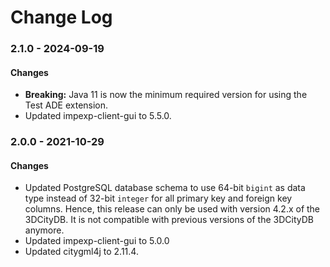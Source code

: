 Change Log
==========

### 2.1.0 - 2024-09-19

#### Changes
* **Breaking:** Java 11 is now the minimum required version for using the Test ADE extension.
* Updated impexp-client-gui to 5.5.0.

### 2.0.0 - 2021-10-29

#### Changes
* Updated PostgreSQL database schema to use 64-bit `bigint` as data type instead of 32-bit `integer` for all
  primary key and foreign key columns. Hence, this release can only be used with version 4.2.x of the 3DCityDB.
  It is not compatible with previous versions of the 3DCityDB anymore.
* Updated impexp-client-gui to 5.0.0
* Updated citygml4j to 2.11.4.